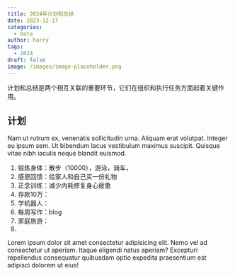 ```yaml
---
title: 2024年计划和总结
date: 2023-12-17
categories:
  - Data
author: harry
tags: 
  - 2024
draft: false
image: /images/image-placeholder.png
---
```



计划和总结是两个相互关联的重要环节，它们在组织和执行任务方面起着关键作用。

<!--more-->

## 计划

Nam ut rutrum ex, venenatis sollicitudin urna. Aliquam erat volutpat. Integer eu ipsum sem. Ut bibendum lacus vestibulum maximus suscipit. Quisque vitae nibh iaculis neque blandit euismod.

1. 锻炼身体：散步（10000），游泳，骑车， 
2. 感恩回馈：给家人和自己买一份礼物  
3. 正念训练：减少内耗修复身心疲惫  
4. 存款10万：
5. 学机器人：
6. 每周写作：blog
7. 家庭旅游：
8. 

Lorem ipsum dolor sit amet consectetur adipisicing elit. Nemo vel ad consectetur ut aperiam. Itaque eligendi natus aperiam? Excepturi repellendus consequatur quibusdam optio expedita praesentium est adipisci dolorem ut eius!
